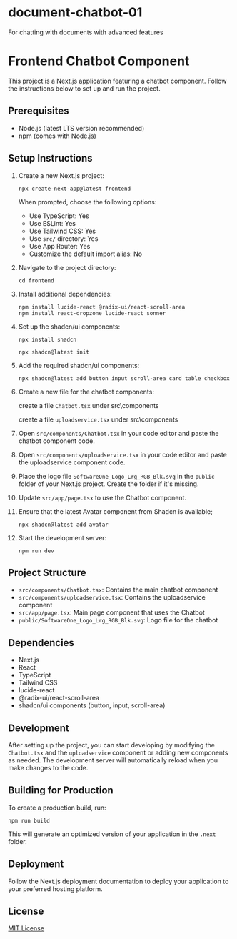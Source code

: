 # document-chatbot-01
For chatting with documents with advanced features
# Frontend Chatbot Component

This project is a Next.js application featuring a chatbot component. Follow the instructions below to set up and run the project.

## Prerequisites

- Node.js (latest LTS version recommended)
- npm (comes with Node.js)

## Setup Instructions

1. Create a new Next.js project:

   ```
   npx create-next-app@latest frontend
   ```

   When prompted, choose the following options:
   - Use TypeScript: Yes
   - Use ESLint: Yes
   - Use Tailwind CSS: Yes
   - Use `src/` directory: Yes
   - Use App Router: Yes
   - Customize the default import alias: No

2. Navigate to the project directory:

   ```
   cd frontend
   ```

3. Install additional dependencies:

   ```
   npm install lucide-react @radix-ui/react-scroll-area
   npm install react-dropzone lucide-react sonner
   ```

4. Set up the shadcn/ui components:
   
   ```
   npx install shadcn
   ```

   ```
   npx shadcn@latest init
   ```

   
6. Add the required shadcn/ui components:

   ```
   npx shadcn@latest add button input scroll-area card table checkbox
   ```

7. Create a new file for the chatbot components:

   create a file `Chatbot.tsx` under src\components

   create a file `uploadservice.tsx` under src\components

8. Open `src/components/Chatbot.tsx` in your code editor and paste the chatbot component code.
9. Open `src/components/uploadservice.tsx` in your code editor and paste the uploadservice component code.

10. Place the logo file `SoftwareOne_Logo_Lrg_RGB_Blk.svg` in the `public` folder of your Next.js project. Create the folder if it's missing.

12. Update `src/app/page.tsx` to use the Chatbot component.

13. Ensure that the latest Avatar component from Shadcn is available;

    ```
    npx shadcn@latest add avatar
    ```
    
14. Start the development server:

    ```
    npm run dev
    ```

## Project Structure

- `src/components/Chatbot.tsx`: Contains the main chatbot component
- `src/components/uploadservice.tsx`: Contains the uploadservice component
- `src/app/page.tsx`: Main page component that uses the Chatbot
- `public/SoftwareOne_Logo_Lrg_RGB_Blk.svg`: Logo file for the chatbot

## Dependencies

- Next.js
- React
- TypeScript
- Tailwind CSS
- lucide-react
- @radix-ui/react-scroll-area
- shadcn/ui components (button, input, scroll-area)

## Development

After setting up the project, you can start developing by modifying the `Chatbot.tsx` and the `uploadservice` component or adding new components as needed. The development server will automatically reload when you make changes to the code.

## Building for Production

To create a production build, run:

```
npm run build
```

This will generate an optimized version of your application in the `.next` folder.

## Deployment

Follow the Next.js deployment documentation to deploy your application to your preferred hosting platform.

## License

[MIT License](https://opensource.org/licenses/MIT)
